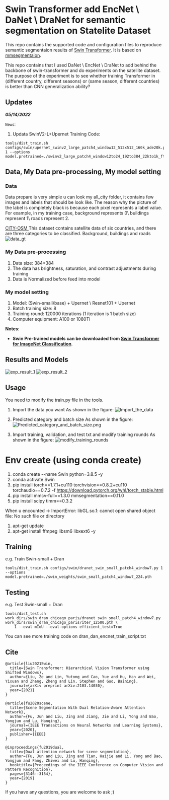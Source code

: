 # Swin Transformer add EncNet \ DaNet \ DraNet for semantic segmentation on Statelite Dataset

This repo contains the supported code and configuration files to reproduce semantic segmentaion results of [Swin Transformer](https://arxiv.org/pdf/2103.14030.pdf). It is based on [mmsegmentaion](https://github.com/open-mmlab/mmsegmentation/tree/v0.11.0).

This repo contains that I used DaNet \ EncNet \ DraNet to add behind the backbone of swin-transformer and do experiments on the satellite dataset.
The purpose of the experiment is to see whether training Transformer in (different country, different seasons) or (same season, different countries) is better than CNN generalization ability?

## Updates

***05/14/2022***

`News`: 

1. Updata SwinV2-L+Upernet
Training Code: 
```
tools/dist_train.sh configs/swin/upernet_swinv2_large_patch4_window12_512x512_160k_ade20k.py 1 --options model.pretrained=./swinv2_large_patch4_window12to24_192to384_22kto1k_ft.pth
```

## Data, My Data pre-processing, My model setting

### Data
Data prepare is very simple u can look my all_city folder, it contains few images and labels that should be look like. The reason why the picture of the label is completely black is because each pixel represents a label value. For example, in my training case, background represents 0\ buildings represent 1\ roads represent 2.

 [CITY-OSM ](https://zenodo.org/record/1154821#.YVFomtMzYUr) 
 This dataset contains satellite data of six countries, and there are three categories to be classified. Background, buildings and roads
 ![data_gt](./image/data_gt.png)
 
 ### My Data pre-processing
 
 1. Data size: 384*384
 2. The data has brightness, saturation, and contrast adjustments during training
 3. Data is Normalized before feed into model

 ### My model setting

1. Model: (Swin-small\base) + Upernet \ Resnet101 + Upernet
2. Batch training size: 8
3. Training round: 120000 iterations (1 iteration is 1 batch size)
4. Computer equipment: A100 or 1080Ti

**Notes**: 

- **Swin Pre-trained models can be downloaded from [Swin Transformer for ImageNet Classification](https://github.com/microsoft/Swin-Transformer)**.

## Results and Models

![exp_result_1](./image/exp_result_1.png)
![exp_result_2](./image/exp_result_2.png)

## Usage
You need to modify the train.py file in the tools. 
1. Import the data you want
As shown in the figure:
![Import_the_data](./image/Import_the_data.png)

2. Predicted category and batch size
As shown in the figure:
![Predicted_category_and_batch_size.png](./image/Predicted_category_and_batch_size.png)

2. Import training, validation, and test txt and modify training rounds
As shown in the figure:
![modify_training_rounds](./image/modify_training_rounds.png)


# Env create (using conda create)
1. conda create --name Swin python=3.8.5 -y
2. conda activate Swin
3. pip install torch==1.7.1+cu110 torchvision==0.8.2+cu110 torchaudio==0.7.2 -f https://download.pytorch.org/whl/torch_stable.html
4. pip install mmcv-full==1.3.0 mmsegmentation==0.11.0
5. pip install scipy timm==0.3.2

When u encounted -> ImportError: libGL.so.1: cannot open shared object file: No such file or directory
1. apt-get update 
2. apt-get install ffmpeg libsm6 libxext6  -y

## Training
e.g. 
Train Swin-small + Dran
```
tools/dist_train.sh configs/swin/dranet_swin_small_patch4_window7.py 1 --options  model.pretrained=./swin_weights/swin_small_patch4_window7_224.pth
```

## Testing
e.g.
Test Swin-small + Dran
```
tools/dist_test.sh work_dirs/swin_dran_chicago_paris/dranet_swin_small_patch4_window7.py work_dirs/swin_dran_chicago_paris/iter_12500.pth \
    1 --eval mIoU --eval-options efficient_test=True
```

You can see more training code on dran_dan_encnet_train_script.txt



## Cite
```
@article{liu2021Swin,
  title={Swin Transformer: Hierarchical Vision Transformer using Shifted Windows},
  author={Liu, Ze and Lin, Yutong and Cao, Yue and Hu, Han and Wei, Yixuan and Zhang, Zheng and Lin, Stephen and Guo, Baining},
  journal={arXiv preprint arXiv:2103.14030},
  year={2021}
}
```

```
@article{fu2020scene,
  title={Scene Segmentation With Dual Relation-Aware Attention Network},
  author={Fu, Jun and Liu, Jing and Jiang, Jie and Li, Yong and Bao, Yongjun and Lu, Hanqing},
  journal={IEEE Transactions on Neural Networks and Learning Systems},
  year={2020},
  publisher={IEEE}
}
```

```
@inproceedings{fu2019dual,
  title={Dual attention network for scene segmentation},
  author={Fu, Jun and Liu, Jing and Tian, Haijie and Li, Yong and Bao, Yongjun and Fang, Zhiwei and Lu, Hanqing},
  booktitle={Proceedings of the IEEE Conference on Computer Vision and Pattern Recognition},
  pages={3146--3154},
  year={2019}
}
```


If you have any questions, you are welcome to ask ;)



